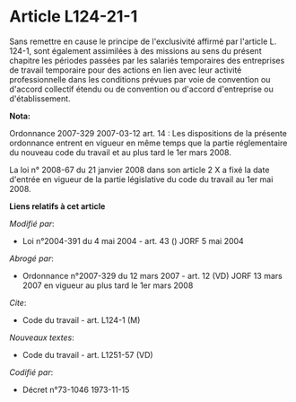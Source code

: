# Article L124-21-1

Sans remettre en cause le principe de l'exclusivité affirmé par l'article L. 124-1, sont également assimilées à des missions
au sens du présent chapitre les périodes passées par les salariés temporaires des entreprises de travail temporaire pour des
actions en lien avec leur activité professionnelle dans les conditions prévues par voie de convention ou d'accord collectif
étendu ou de convention ou d'accord d'entreprise ou d'établissement.

**Nota:**

Ordonnance 2007-329 2007-03-12 art. 14 : Les dispositions de la présente ordonnance entrent en vigueur en même temps que la
partie réglementaire du nouveau code du travail et au plus tard le 1er mars 2008.

La loi n° 2008-67 du 21 janvier 2008 dans son article 2 X a fixé la date d'entrée en vigueur de la partie législative du code
du travail au 1er mai 2008.

**Liens relatifs à cet article**

_Modifié par_:

  - Loi n°2004-391 du 4 mai 2004 - art. 43 () JORF 5 mai 2004

_Abrogé par_:

  - Ordonnance n°2007-329 du 12 mars 2007 - art. 12 (VD) JORF 13 mars 2007 en vigueur au plus tard le 1er mars 2008

_Cite_:

  - Code du travail - art. L124-1 (M)

_Nouveaux textes_:

  - Code du travail - art. L1251-57 (VD)

_Codifié par_:

  - Décret n°73-1046 1973-11-15
